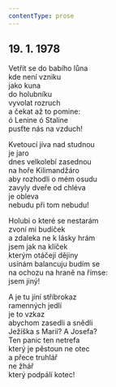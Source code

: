 ```yaml
---
contentType: prose
---
```


## 19\. 1. 1978

Vetřít se do babího lůna  
kde není vzniku  
jako kuna  
do holubníku  
vyvolat rozruch  
a čekat až to pomine:  
ó Lenine ó Staline  
pusťte nás na vzduch!

Kvetoucí jíva nad studnou  
je jaro  
dnes velkolebí zasednou  
na hoře Kilimandžáro  
aby rozhodli o mém osudu  
zavyly dveře od chléva  
je obleva  
nebudu při tom nebudu!

Holubi o které se nestarám  
zvoní mi budíček  
a zdaleka ne k lásky hrám  
jsem jak na klíček  
kterým otáčejí dějiny  
usínám balancuju budím se  
na ochozu na hraně na římse:  
jsem jiný!

A je tu jíní stříbrokaz  
ramenných jedlí  
je to vzkaz  
abychom zasedli a snědli  
Ježíška s Marií? A Josefa?  
Ten panic ten netrefa  
který je pěstoun ne otec  
a přece truhlář  
ne žhář  
který podpálí kotec!
